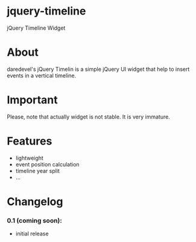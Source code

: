 jquery-timeline
===============

jQuery Timeline Widget

# About
daredevel's jQuery Timelin is a simple jQuery UI widget that help to insert events in a vertical timeline.

# Important
Please, note that actually widget is not stable. It is very immature.

# Features
* lightweight
* event position calculation
* timeline year split
* ...

# Changelog
### 0.1 (coming soon):
* initial release
